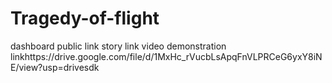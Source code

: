 # Tragedy-of-flight


dashboard public link
story link
video demonstration linkhttps://drive.google.com/file/d/1MxHc_rVucbLsApqFnVLPRCeG6yxY8iNE/view?usp=drivesdk
